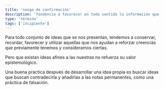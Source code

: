 ```yaml
---
title: 'sesgo de confirmación'
description: 'Tendencia a favorecer en todo sentido la información que confirma nuestras ideas o creencias'
type: 'término'
tags: ['incipiente']
---
```


Para todo conjunto de ideas que se nos presentan, tendemos a conservar, recordar, favorecer y utilizar aquellas que nos ayudan a reforzar creencias que previamente tenemos y consideramos ciertas.

Pero que existan ideas afines a las nuestras no refuerza su valor epistemológico. 

Una buena práctica después de desarrollar una idea propia es buscar ideas que buscan contradecirla y añadirlas a las notas permanentes, como una práctica de falsación.